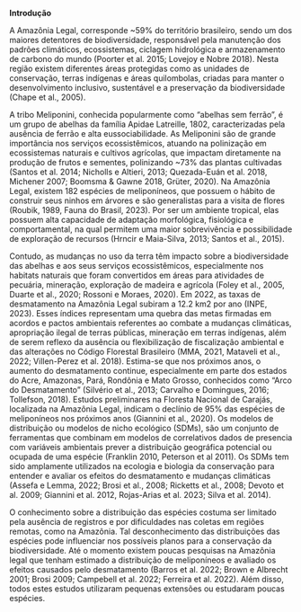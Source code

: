 **Introdução**

A Amazônia Legal, corresponde ~59% do território brasileiro, sendo um dos
maiores detentores de biodiversidade, responsável pela manutenção dos padrões
climáticos, ecossistemas, ciclagem hidrológica e armazenamento de carbono do
mundo (Poorter et al. 2015; Lovejoy e Nobre 2018). Nesta região existem diferentes
áreas protegidas como as unidades de conservação, terras indígenas e áreas
quilombolas, criadas para manter o desenvolvimento inclusivo, sustentável e a
preservação da biodiversidade (Chape et al., 2005).

A tribo Meliponini, conhecida popularmente como “abelhas sem ferrão”, é um
grupo de abelhas da família Apidae Latreille, 1802, caracterizadas pela ausência de
ferrão e alta eussociabilidade. As Meliponini são de grande importância nos serviços
ecossistêmicos, atuando na polinização em ecossistemas naturais e cultivos
agrícolas, que impactam diretamente na produção de frutos e sementes, polinizando
~73% das plantas cultivadas (Santos et al. 2014; Nicholls e Altieri, 2013;
Quezada-Euán et al. 2018, Michener 2007; Boomsma & Gawne 2018, Grüter, 2020).
Na Amazônia Legal, existem 182 espécies de meliponíneos, que possuem o hábito
de construir seus ninhos em árvores e são generalistas para a visita de flores
(Roubik, 1989, Fauna do Brasil, 2023). Por ser um ambiente tropical, elas possuem
alta capacidade de adaptação morfológica, fisiológica e comportamental, na qual
permitem uma maior sobrevivência e possibilidade de exploração de recursos
(Hrncir e Maia-Silva, 2013; Santos et al., 2015).

Contudo, as mudanças no uso da terra têm impacto sobre a biodiversidade
das abelhas e aos seus serviços ecossistêmicos, especialmente nos habitats
naturais que foram convertidos em áreas para atividades de pecuária, mineração,
exploração de madeira e agrícola (Foley et al., 2005, Duarte et al., 2020; Rossoni e
Moraes, 2020). Em 2022, as taxas de desmatamento na Amazônia Legal subiram a
12.2 km2 por ano (INPE, 2023). Esses índices representam uma quebra das metas
firmadas em acordos e pactos ambientais referentes ao combate a mudanças
climáticas, apropriação ilegal de terras públicas, mineração em terras indígenas,
além de serem reflexo da ausência ou flexibilização de fiscalização ambiental e das
alterações no Código Florestal Brasileiro (MMA, 2021, Mataveli et al., 2022;
Villen-Perez et al. 2018). Estima-se que nos próximos anos, o aumento do
desmatamento continue, especialmente em parte dos estados do Acre, Amazonas,
Pará, Rondônia e Mato Grosso, conhecidos como “Arco do Desmatamento” (Silvério
et al., 2013; Carvalho e Domingues, 2016; Tollefson, 2018). Estudos preliminares na
Floresta Nacional de Carajás, localizada na Amazônia Legal, indicam o declínio de
95% das espécies de meliponíneos nos próximos anos (Giannini et al., 2020).
Os modelos de distribuição ou modelos de nicho ecológico (SDMs), são um
conjunto de ferramentas que combinam em modelos de correlativos dados de
presencia com variáveis ambientais prever a distribuição geográfica potencial ou
ocupada de uma espécie (Franklin 2010, Peterson et al 2011). Os SDMs tem sido
amplamente utilizados na ecologia e biologia da conservação para entender e
avaliar os efeitos do desmatamento e mudanças climáticas (Assefa e Lemma, 2022;
Brosi et al., 2008; Ricketts et al., 2008; Devoto et al. 2009; Giannini et al. 2012,
Rojas-Arias et al. 2023; Silva et al. 2014).

O conhecimento sobre a distribuição das espécies costuma ser limitado pela
ausência de registros e por dificuldades nas coletas em regiões remotas, como na
Amazônia. Tal desconhecimento das distribuições das espécies pode influenciar nos
possíveis planos para a conservação da biodiversidade. Até o momento existem
poucas pesquisas na Amazônia legal que tenham estimado a distribuição de
meliponíneos e avaliado os efeitos causados pelo desmatamento (Barros et al.
2022; Brown e Albrecht 2001; Brosi 2009; Campebell et al. 2022; Ferreira et al.
2022). Além disso, todos estes estudos utilizaram pequenas extensões ou
estudaram poucas espécies.